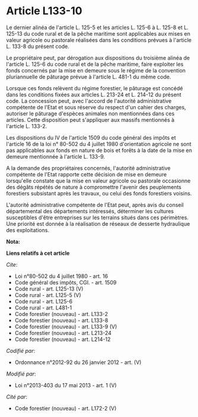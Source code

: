 # Article L133-10

Le dernier alinéa de l'article L. 125-5 et les articles L. 125-6 à L. 125-8 et L. 125-13 du code rural et de la pêche
maritime sont applicables aux mises en valeur agricole ou pastorale réalisées dans les conditions prévues à l'article L.
133-8 du présent code. 

Le propriétaire peut, par dérogation aux dispositions du troisième alinéa de l'article L. 125-6 du code rural et de la pêche
maritime, faire exploiter les fonds concernés par la mise en demeure sous le régime de la convention pluriannuelle de
pâturage prévue à l'article L. 481-1 du même code. 

Lorsque ces fonds relèvent du régime forestier, le pâturage est concédé dans les conditions fixées aux articles L. 213-24 
et L. 214-12 du présent code. La concession peut, avec l'accord de l'autorité administrative compétente de l'Etat et sous
réserve du respect d'un cahier des charges, autoriser le pâturage d'espèces animales non mentionnées dans ces articles. Cette
disposition peut s'appliquer aux massifs mentionnés à l'article L. 133-2. 

Les dispositions du IV de l'article 1509 du code général des impôts et l'article 16 de la loi n° 80-502 du 4 juillet 1980
d'orientation agricole ne sont pas applicables aux fonds en nature de bois et forêts à la date de la mise en demeure
mentionnée à l'article L. 133-9. 

A la demande des propriétaires concernés, l'autorité administrative compétente de l'Etat rapporte cette décision de mise en
demeure lorsqu'elle constate que la mise en valeur agricole ou pastorale occasionne des dégâts répétés de nature à
compromettre l'avenir des peuplements forestiers subsistant après les travaux, ou celui des fonds forestiers voisins. 

L'autorité administrative compétente de l'Etat peut, après avis du conseil départemental des départements intéressés,
déterminer les cultures susceptibles d'être entreprises sur les terrains situés dans ces périmètres. Une priorité est donnée
à la réalisation de réseaux de desserte hydraulique des exploitations.

**Nota:**



**Liens relatifs à cet article**

_Cite_:

  - Loi n°80-502 du 4 juillet 1980 - art. 16
  - Code général des impôts, CGI. - art. 1509
  - Code rural - art. L125-13 (V)
  - Code rural - art. L125-5 (V)
  - Code rural - art. L125-6
  - Code rural - art. L481-1
  - Code forestier (nouveau) - art. L133-2
  - Code forestier (nouveau) - art. L133-8
  - Code forestier (nouveau) - art. L133-9 (V)
  - Code forestier (nouveau) - art. L213-24
  - Code forestier (nouveau) - art. L214-12

_Codifié par_:

  - Ordonnance n°2012-92 du 26 janvier 2012 - art. (V)

_Modifié par_:

  - Loi n°2013-403 du 17 mai 2013 - art. 1 (V)

_Cité par_:

  - Code forestier (nouveau) - art. L172-2 (V)

